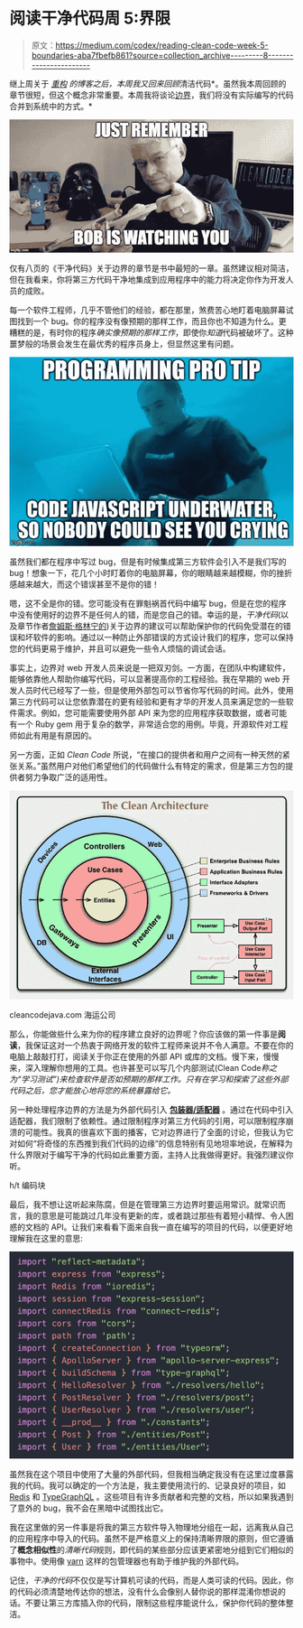# 阅读干净代码周 5:界限

> 原文：<https://medium.com/codex/reading-clean-code-week-5-boundaries-aba7fbefb861?source=collection_archive---------8----------------------->

继上周关于 [*重构*](https://levelup.gitconnected.com/reading-c%CC%B6l%CC%B6e%CC%B6a%CC%B6n%CC%B6-c%CC%B6o%CC%B6d%CC%B6e%CC%B6-refactoring-week-4-a7abe6539eb3) *的博客之后，本周我又回来回顾*清洁代码*。虽然我本周回顾的章节很短，但这个概念非常重要。本周我将谈论[边界](https://www.cs.uct.ac.za/mit_notes/software/htmls/ch01s04.html)，我们将没有实际编写的代码合并到系统中的方式。*

![](img/b83949461613c1ed61c460d6fab4ea1e.png)

仅有八页的《干净代码》关于边界的章节是书中最短的一章。虽然建议相对简洁，但在我看来，你将第三方代码干净地集成到应用程序中的能力将决定你作为开发人员的成败。

每一个软件工程师，几乎不管他们的经验，都在那里，煞费苦心地盯着电脑屏幕试图找到一个 bug。你的程序没有像预期的那样工作，而且你也不知道为什么。更糟糕的是，有时你的程序*确实像预期的那样工作*，即使你*知道*代码被破坏了。这种噩梦般的场景会发生在最优秀的程序员身上，但显然这里有问题。

![](img/8e6ced37a1a51bddc972d3b7a47b8820.png)

虽然我们都在程序中写过 bug，但是有时候集成第三方软件会引入不是我们写的 bug！想象一下，花几个小时盯着你的电脑屏幕，你的眼睛越来越模糊，你的挫折感越来越大，而这个错误甚至不是你的错！

嗯，这不全是你的错。您可能没有在罪魁祸首代码中编写 bug，但是在您的程序中没有使用好的边界不是任何人的错，而是您自己的错。幸运的是，*干净代码*(以及章节作者[詹姆斯·格林宁的](https://wingman-sw.com/about))关于边界的建议可以帮助保护你的代码免受潜在的错误和坏软件的影响。通过以一种防止外部错误的方式设计我们的程序，您可以保持您的代码更易于维护，并且可以避免一些令人烦恼的调试会话。

事实上，边界对 web 开发人员来说是一把双刃剑。一方面，在团队中构建软件，能够依靠他人帮助你编写代码，可以显著提高你的工程经验。我在早期的 web 开发人员时代已经写了一些，但是使用外部包可以节省你写代码的时间。此外，使用第三方代码可以让您依靠潜在的更有经验和更有才华的开发人员来满足您的一些软件需求。例如，您可能需要使用外部 API 来为您的应用程序获取数据，或者可能有一个 Ruby gem 用于复杂的数学，非常适合您的用例。毕竟，开源软件对工程师如此有用是有原因的。

另一方面，正如 *Clean Code* 所说，“在接口的提供者和用户之间有一种天然的紧张关系。”虽然用户对他们希望他们的代码做什么有特定的需求，但是第三方包的提供者努力争取广泛的适用性。

![](img/80e72ca26622b1d0a8e70bfa3ed4e432.png)

cleancodejava.com 海运公司

那么，你能做些什么来为你的程序建立良好的边界呢？你应该做的第一件事是**阅读**，我保证这对一个热衷于网络开发的软件工程师来说并不令人满意。不要在你的电脑上敲敲打打，阅读关于你正在使用的外部 API 或库的文档。慢下来，慢慢来，深入理解你想用的工具。也许甚至可以写几个内部测试(Clean Code*称之为“学习测试”)来检查软件是否如预期的那样工作。只有在学习和探索了这些外部代码之后，您才能放心地将您的系统暴露给它。*

另一种处理程序边界的方法是为外部代码引入 [**包装器/适配器**](https://en.wikipedia.org/wiki/Adapter_pattern) 。通过在代码中引入适配器，我们限制了依赖性。通过限制程序对第三方代码的引用，可以限制程序崩溃的可能性。我真的很喜欢下面的播客，它对边界进行了全面的讨论，但我认为它对如何“将奇怪的东西推到我们代码的边缘”的信息特别有见地坦率地说，在解释为什么界限对于编写干净的代码如此重要方面，主持人比我做得更好。我强烈建议你听。

h/t 编码块

最后，我不想让这听起来陈腐，但是在管理第三方边界时要运用常识。就常识而言，我的意思是可能跳过几年没有更新的库，或者跳过那些有着短小精悍、令人困惑的文档的 API。让我们来看看下面来自我一直在编写的项目的代码，以便更好地理解我在这里的意思:

![](img/dd1a27e32fafb594cb9d9c2a5f2c992a.png)

虽然我在这个项目中使用了大量的外部代码，但我相当确定我没有在这里过度暴露我的代码。我可以确定的一个方法是，我主要使用流行的、记录良好的项目，如 [Redis](https://redis.io/) 和 [TypeGraphQL](https://typegraphql.com/) 。这些项目有许多贡献者和完整的文档，所以如果我遇到了意外的 bug，我不会在黑暗中试图找出它。

我在这里做的另一件事是将我的第三方软件导入物理地分组在一起，远离我从自己的应用程序中导入的代码。虽然不是严格意义上的保持清晰界限的原则，但它遵循了**概念相似性**的*清晰代码*规则，即代码的某些部分应该更紧密地分组到它们相似的事物中。使用像 [yarn](https://yarnpkg.com/) 这样的包管理器也有助于维护我的外部代码。

记住，*干净的代码*不仅仅是写计算机可读的代码，而是人类可读的代码。因此，你的代码必须清楚地传达你的想法，没有什么会像别人替你说的那样混淆你想说的话。不要让第三方库插入你的代码，限制这些程序能说什么，保护你代码的整体整洁。